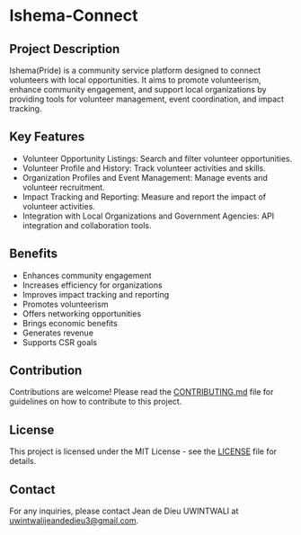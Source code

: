 # Ishema-Connect

## Project Description
Ishema(Pride) is a community service platform designed to connect volunteers with local opportunities. It aims to promote volunteerism, enhance community engagement, and support local organizations by providing tools for volunteer management, event coordination, and impact tracking.

## Key Features
- Volunteer Opportunity Listings: Search and filter volunteer opportunities.
- Volunteer Profile and History: Track volunteer activities and skills.
- Organization Profiles and Event Management: Manage events and volunteer recruitment.
- Impact Tracking and Reporting: Measure and report the impact of volunteer activities.
- Integration with Local Organizations and Government Agencies: API integration and collaboration tools.

## Benefits
- Enhances community engagement
- Increases efficiency for organizations
- Improves impact tracking and reporting
- Promotes volunteerism
- Offers networking opportunities
- Brings economic benefits
- Generates revenue
- Supports CSR goals


## Contribution
Contributions are welcome! Please read the [CONTRIBUTING.md](CONTRIBUTING.md) file for guidelines on how to contribute to this project.

## License
This project is licensed under the MIT License - see the [LICENSE](LICENSE) file for details.

## Contact
For any inquiries, please contact Jean de Dieu UWINTWALI at uwintwalijeandedieu3@gmail.com.

